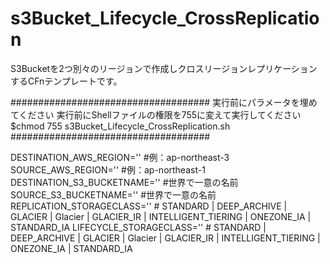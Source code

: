   # s3Bucket_Lifecycle_CrossReplication
  S3Bucketを2つ別々のリージョンで作成しクロスリージョンレプリケーションするCFnテンプレートです。

  ####################################
   実行前にパラメータを埋めてください
   実行前にShellファイルの権限を755に変えて実行してください
   $chmod 755 s3Bucket_Lifecycle_CrossReplication.sh
  ####################################

  DESTINATION_AWS_REGION=''  #例：ap-northeast-3
  SOURCE_AWS_REGION=''  #例：ap-northeast-1
  DESTINATION_S3_BUCKETNAME=''  #世界で一意の名前
  SOURCE_S3_BUCKETNAME=''  #世界で一意の名前
  REPLICATION_STORAGECLASS=''  # STANDARD | DEEP_ARCHIVE | GLACIER | Glacier | GLACIER_IR | INTELLIGENT_TIERING | ONEZONE_IA | STANDARD_IA
  LIFECYCLE_STORAGECLASS=''  # STANDARD | DEEP_ARCHIVE | GLACIER | Glacier | GLACIER_IR | INTELLIGENT_TIERING | ONEZONE_IA | STANDARD_IA
